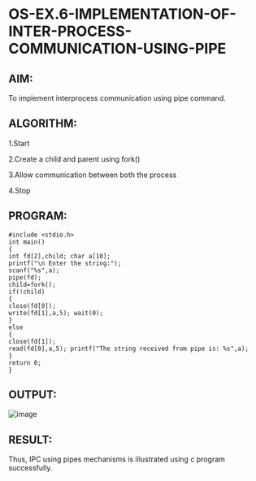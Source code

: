 # OS-EX.6-IMPLEMENTATION-OF-INTER-PROCESS-COMMUNICATION-USING-PIPE

## AIM:
To implement interprocess communication using pipe command.

## ALGORITHM:
  1.Start
  
  2.Create a child and parent using fork()
  
  3.Allow communication between both the process
  
  4.Stop

## PROGRAM:


```
#include <stdio.h>
int main()
{
int fd[2],child; char a[10];
printf("\n Enter the string:");
scanf("%s",a);
pipe(fd);
child=fork();
if(!child)
{
close(fd[0]);
write(fd[1],a,5); wait(0);
}
else
{
close(fd[1]);
read(fd[0],a,5); printf("The string received from pipe is: %s",a);
}
return 0;
}
```


## OUTPUT:
![image](https://github.com/praveenst13/OS-EX.6-IMPLEMENTATION-OF-INTER-PROCESS-COMMUNICATION-USING-PIPE/assets/118787793/48456f31-b4cb-45c0-85b4-31226af7a01c)





## RESULT:
Thus, IPC using pipes mechanisms is illustrated using c program successfully.
